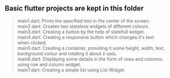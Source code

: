 ## Basic flutter projects are kept in this folder

> main1.dart: Prints the specified text in the center of the screen.<br>
> main2.dart: Creates two stateless widgets of different colours.<br>
> main3.dart: Creating a button by the help of statefull widget.<br>
> main4.dart: Creating a responsive button which changes it's text when clicked.<br>
> main5.dart: Creating a container, providing it some height, width, text, background colour and rotating it about z-axis.<br>
> main6.dart: Displaying some details in the form of rows and columns using row and column widget.<br>
> main7.dart: Creating a simple list using List Widget.<br>
